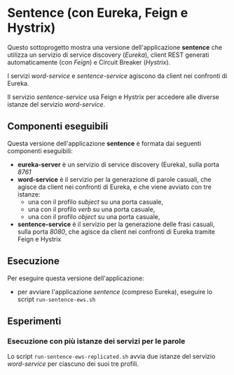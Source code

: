 # Sentence (con Eureka, Feign e Hystrix)

Questo sottoprogetto mostra una versione dell'applicazione **sentence** che utilizza un servizio di service discovery (*Eureka*), client REST generati automaticamente (con *Feign*) e Circuit Breaker (*Hystrix*). 

I servizi *word-service* e *sentence-service* agiscono da client nei confronti di Eureka. 

Il servizio *sentence-service* usa Feign e Hystrix per accedere alle diverse istanze del servizio *word-service*. 

## Componenti eseguibili

Questa versione dell'applicazione **sentence** è formata dai seguenti componenti eseguibili: 

* **eureka-server** è un servizio di service discovery (Eureka), sulla porta *8761*
* **word-service** è il servizio per la generazione di parole casuali, che agisce da client nei confronti di Eureka, e che viene avviato con tre istanze: 
  * una con il profilo *subject* su una porta casuale, 
  * una con il profilo *verb* su una porta casuale, 
  * una con il profilo *object* su una porta casuale, 
* **sentence-service** è il servizio per la generazione delle frasi casuali, sulla porta *8080*, che agisce da client nei confronti di Eureka tramite Feign e Hystrix 

## Esecuzione 

Per eseguire questa versione dell'applicazione: 

* per avviare l'applicazione *sentence* (compreso Eureka), eseguire lo script `run-sentence-ews.sh` 

## Esperimenti 

### Esecuzione con più istanze dei servizi per le parole 

Lo script `run-sentence-ews-replicated.sh` avvia due istanze del servizio *word-service* per ciascuno dei suoi tre profili. 

